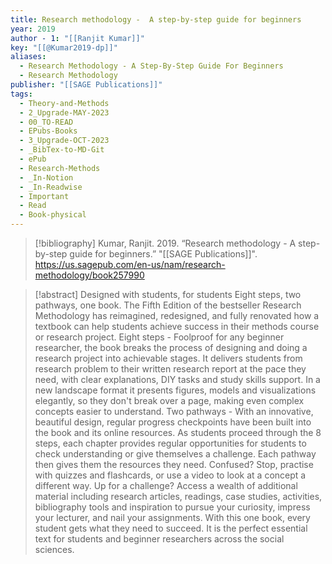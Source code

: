```yaml
---
title: Research methodology -  A step-by-step guide for beginners
year: 2019
author - 1: "[[Ranjit Kumar]]"
key: "[[@Kumar2019-dp]]"
aliases:
  - Research Methodology - A Step-By-Step Guide For Beginners
  - Research Methodology
publisher: "[[SAGE Publications]]"
tags:
  - Theory-and-Methods
  - 2_Upgrade-MAY-2023
  - 00_TO-READ
  - EPubs-Books
  - 3_Upgrade-OCT-2023
  - _BibTex-to-MD-Git
  - ePub
  - Research-Methods
  - _In-Notion
  - _In-Readwise
  - Important
  - Read
  - Book-physical
---
```


> [!bibliography]
> Kumar, Ranjit. 2019. “Research methodology -  A step-by-step guide for beginners.” "[[SAGE Publications]]". https://us.sagepub.com/en-us/nam/research-methodology/book257990

> [!abstract]
> Designed with students, for students Eight steps, two pathways, one book. The Fifth Edition of the bestseller Research Methodology has reimagined, redesigned, and fully renovated how a textbook can help students achieve success in their methods course or research project. Eight steps -  Foolproof for any beginner researcher, the book breaks the process of designing and doing a research project into achievable stages. It delivers students from research problem to their written research report at the pace they need, with clear explanations, DIY tasks and study skills support. In a new landscape format it presents figures, models and visualizations elegantly, so they don't break over a page, making even complex concepts easier to understand. Two pathways -  With an innovative, beautiful design, regular progress checkpoints have been built into the book and its online resources. As students proceed through the 8 steps, each chapter provides regular opportunities for students to check understanding or give themselves a challenge. Each pathway then gives them the resources they need. Confused? Stop, practise with quizzes and flashcards, or use a video to look at a concept a different way. Up for a challenge? Access a wealth of additional material including research articles, readings, case studies, activities, bibliography tools and inspiration to pursue your curiosity, impress your lecturer, and nail your assignments. With this one book, every student gets what they need to succeed. It is the perfect essential text for students and beginner researchers across the social sciences.